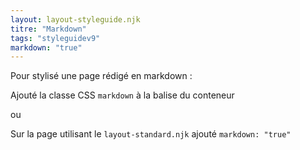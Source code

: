 ```yaml
---
layout: layout-styleguide.njk
titre: "Markdown"
tags: "styleguidev9"
markdown: "true"
---
```


Pour stylisé une page rédigé en markdown :

Ajouté la classe CSS `markdown` à la balise du conteneur

ou

Sur la page utilisant le `layout-standard.njk` ajouté `markdown: "true"`